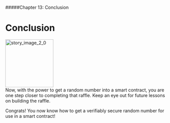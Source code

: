 #####Chapter 13: Conclusion

# Conclusion

<ContentWrapp>
  <div class="imgContainer">
    <img alt="story_image_2_0" src="/images/chapter/man.svg" width="150px" height="150px">
  </div>

  <div class="itemsContainer">
    <div class="item-text">
    Now, with the power to get a random number into a smart contract, you are one step closer to completing that raffle. Keep an eye out for future lessons on building the raffle.
    </div>
  </div>
</ContentWrapp>

Congrats! You now know how to get a verifiably secure random number for use in a smart contract!
